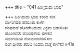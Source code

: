 +++
title = "041 ಹಿಙ್ಗಿದುದು ಭಯ"

+++
ಹಿಂಗಿದುದು ಭಯ ಕಂಠದ ಸುಸ  
ರ್ವಾಂಗದಲಿ ಪಸರಿಸಿತು ಕಾಳೆಗ  
ದಂಘವಣೆ ಹೊಗರೇರಿದುದು ವಿಕ್ರಮ ಛಡಾಳಿಸಿತು  
ಹೊಂಗಿದರು ಹೊಂಪುಳಿಯ ಪುಳಕದ  
ಮುಂಗುಡಿಯ ರೋಮಾಂಚನದ ರಣ  
ರಂಗ ಧೀರರು ತರುಬಿ ನಿಂದರು ಮತ್ತೆ ಕಾಳೆಗವ    ॥41॥
